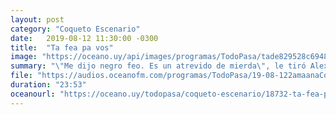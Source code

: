 ```yaml
---
layout: post
category: "Coqueto Escenario"
date:   2019-08-12 11:30:00 -0300
title:  "Ta fea pa vos"
image: "https://oceano.uy/api/images/programas/TodoPasa/tade829528c694841ad461ad23bfa15cdnamealexis-1024x576.jpg"
summary: "\"Me dijo negro feo. Es un atrevido de mierda\", le tiró Alexis Rolín a una periodista chilena, porque eso fue lo que le dijo el árbitro. Lubo Adusto lo analizó, fue con noticias inquietantes y cruzó el charco para vivir lo que dejaron las PASO en Argentina. De arriba, la historia del pibe que fue detenido tras ser detenido, por tener plantas vegetales."
file: "https://audios.oceanofm.com/programas/TodoPasa/19-08-122amaanaCoquetoescenario.mp3"
duration: "23:53"
oceanourl: "https://oceano.uy/todopasa/coqueto-escenario/18732-ta-fea-pa-vos"
---
```


